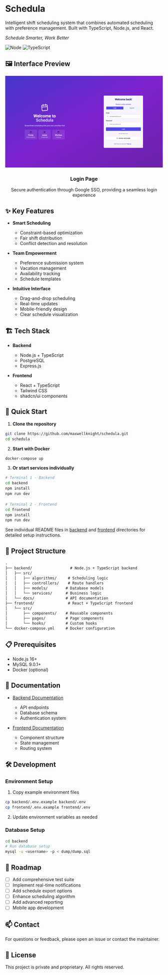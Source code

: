 # Schedula

Intelligent shift scheduling system that combines automated scheduling with preference management. Built with TypeScript, Node.js, and React.

*Schedule Smarter, Work Better*

![Node](https://img.shields.io/badge/node-v16+-green.svg)
![TypeScript](https://img.shields.io/badge/typescript-v4.9+-blue.svg)

## 🖼️ Interface Preview

<div align="center">
  <p>
    <img src="imgs/login-page.png" width="800"/>
    <br>
    <h3>Login Page</h3>
    Secure authentication through Google SSO, providing a seamless login experience
  </p>
</div>

## ✨ Key Features

- **Smart Scheduling**
  - Constraint-based optimization
  - Fair shift distribution
  - Conflict detection and resolution

- **Team Empowerment**
  - Preference submission system
  - Vacation management
  - Availability tracking
  - Schedule templates

- **Intuitive Interface**
  - Drag-and-drop scheduling
  - Real-time updates
  - Mobile-friendly design
  - Clear schedule visualization

## 🏗️ Tech Stack

- **Backend**
  - Node.js + TypeScript
  - PostgreSQL
  - Express.js
  
- **Frontend**
  - React + TypeScript
  - Tailwind CSS
  - shadcn/ui components

## 🚀 Quick Start

1. **Clone the repository**
```bash
git clone https://github.com/maxwellknight/schedula.git
cd schedula
```

2. **Start with Docker**
```bash
docker-compose up
```

3. **Or start services individually**
```bash
# Terminal 1 - Backend
cd backend
npm install
npm run dev

# Terminal 2 - Frontend
cd frontend
npm install
npm run dev
```

See individual README files in [backend](./backend/README.md) and [frontend](./frontend/README.md) directories for detailed setup instructions.

## 📁 Project Structure

```
.
├── backend/                 # Node.js + TypeScript backend
│   ├── src/
│   │   ├── algorithms/     # Scheduling logic
│   │   ├── controllers/    # Route handlers
│   │   ├── models/        # Database models
│   │   └── services/      # Business logic
│   └── docs/              # API documentation
├── frontend/               # React + TypeScript frontend
│   └── src/
│       ├── components/    # Reusable components
│       ├── pages/         # Page components
│       └── hooks/         # Custom hooks
└── docker-compose.yml     # Docker configuration
```

## 📋 Prerequisites

- Node.js 16+
- MySQL 9.0.1+
- Docker (optional)

## 📖 Documentation

- [Backend Documentation](./backend/README.md)
  - API endpoints
  - Database schema
  - Authentication system
  
- [Frontend Documentation](./frontend/README.md)
  - Component structure
  - State management
  - Routing system

## 🛠️ Development

### Environment Setup
1. Copy example environment files
```bash
cp backend/.env.example backend/.env
cp frontend/.env.example frontend/.env
```

2. Update environment variables as needed

### Database Setup
```bash
cd backend
# Run database setup
mysql -u <username> -p < dump/dump.sql
```

## 📝 Roadmap

- [ ] Add comprehensive test suite
- [ ] Implement real-time notifications
- [ ] Add schedule export options
- [ ] Enhance scheduling algorithm
- [ ] Add advanced reporting
- [ ] Mobile app development

## 📫 Contact

For questions or feedback, please open an issue or contact the maintainer.

## 📜 License

This project is private and proprietary. All rights reserved.
